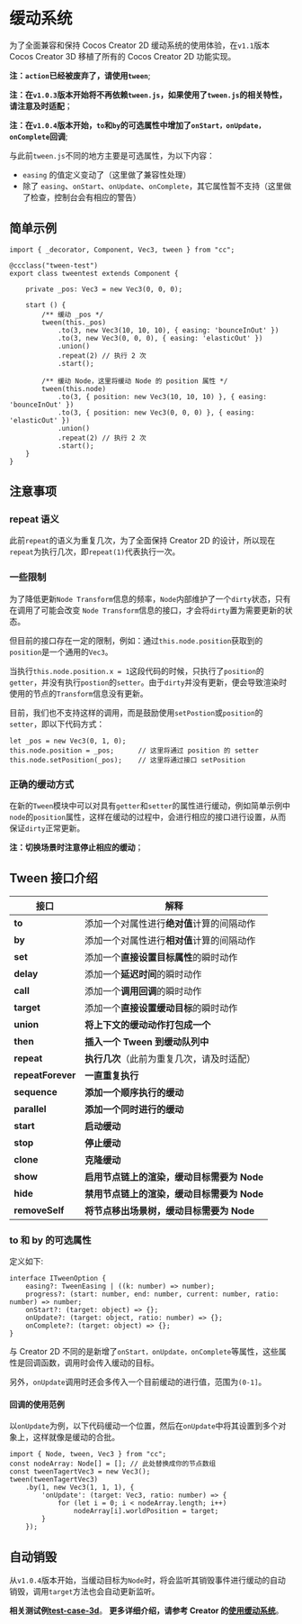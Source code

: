 # 缓动系统

为了全面兼容和保持 Cocos Creator 2D 缓动系统的使用体验，在`v1.1`版本 Cocos Creator 3D 移植了所有的 Cocos Creator 2D 功能实现。

**注：`action`已经被废弃了，请使用`tween`**;

**注：在`v1.0.3`版本开始将不再依赖`tween.js`，如果使用了`tween.js`的相关特性，请注意及时适配**；

**注：在`v1.0.4`版本开始，`to`和`by`的可选属性中增加了`onStart，onUpdate，onComplete`回调**;

与此前`tween.js`不同的地方主要是可选属性，为以下内容：

- `easing` 的值定义变动了（这里做了兼容性处理）
- 除了 `easing`、`onStart`、`onUpdate`、`onComplete`，其它属性暂不支持（这里做了检查，控制台会有相应的警告）

## 简单示例

```
import { _decorator, Component, Vec3, tween } from "cc";

@ccclass("tween-test")
export class tweentest extends Component {

    private _pos: Vec3 = new Vec3(0, 0, 0);

    start () {
        /** 缓动 _pos */
        tween(this._pos)
            .to(3, new Vec3(10, 10, 10), { easing: 'bounceInOut' })
            .to(3, new Vec3(0, 0, 0), { easing: 'elasticOut' })
            .union()
            .repeat(2) // 执行 2 次
            .start();

        /** 缓动 Node，这里将缓动 Node 的 position 属性 */
        tween(this.node)
            .to(3, { position: new Vec3(10, 10, 10) }, { easing: 'bounceInOut' })
            .to(3, { position: new Vec3(0, 0, 0) }, { easing: 'elasticOut' })
            .union()
            .repeat(2) // 执行 2 次
            .start();
    }
}
```

## 注意事项

### repeat 语义

此前`repeat`的语义为重复几次，为了全面保持 Creator 2D 的设计，所以现在`repeat`为执行几次，即`repeat(1)`代表执行一次。

### 一些限制

为了降低更新`Node Transform`信息的频率，`Node`内部维护了一个`dirty`状态，只有在调用了可能会改变 `Node Transform`信息的接口，才会将`dirty`置为需要更新的状态。

但目前的接口存在一定的限制，例如：通过`this.node.position`获取到的`position`是一个通用的`Vec3`。

当执行`this.node.position.x = 1`这段代码的时候，只执行了`position`的`getter`，并没有执行`postion`的`setter`。由于`dirty`并没有更新，便会导致渲染时使用的节点的`Transform`信息没有更新。

目前，我们也不支持这样的调用，而是鼓励使用`setPostion`或`position`的`setter`，即以下代码方式：

```
let _pos = new Vec3(0, 1, 0);
this.node.position = _pos;      // 这里将通过 position 的 setter
this.node.setPosition(_pos);    // 这里将通过接口 setPosition
```

### 正确的缓动方式

在新的`Tween`模块中可以对具有`getter`和`setter`的属性进行缓动，例如简单示例中`node`的`position`属性，这样在缓动的过程中，会进行相应的接口进行设置，从而保证`dirty`正常更新。

**注：切换场景时注意停止相应的缓动**；

## Tween 接口介绍

| 接口              | 解释                                        |
| ----------------- | ------------------------------------------- |
| **to**            | 添加一个对属性进行**绝对值**计算的间隔动作  |
| **by**            | 添加一个对属性进行**相对值**计算的间隔动作  |
| **set**           | 添加一个**直接设置目标属性**的瞬时动作      |
| **delay**         | 添加一个**延迟时间**的瞬时动作              |
| **call**          | 添加一个**调用回调**的瞬时动作              |
| **target**        | 添加一个**直接设置缓动目标**的瞬时动作      |
| **union**         | **将上下文的缓动动作打包成一个**            |
| **then**          | **插入一个 Tween 到缓动队列中**             |
| **repeat**        | **执行几次**（此前为重复几次，请及时适配）  |
| **repeatForever** | **一直重复执行**                            |
| **sequence**      | **添加一个顺序执行的缓动**                  |
| **parallel**      | **添加一个同时进行的缓动**                  |
| **start**         | **启动缓动**                                |
| **stop**          | **停止缓动**                                |
| **clone**         | **克隆缓动**                                |
| **show**          | **启用节点链上的渲染，缓动目标需要为 Node** |
| **hide**          | **禁用节点链上的渲染，缓动目标需要为 Node** |
| **removeSelf**    | **将节点移出场景树，缓动目标需要为 Node**   |

### to 和 by 的可选属性

定义如下:

```
interface ITweenOption {
    easing?: TweenEasing | ((k: number) => number);
    progress?: (start: number, end: number, current: number, ratio: number) => number;
    onStart?: (target: object) => {};
    onUpdate?: (target: object, ratio: number) => {};
    onComplete?: (target: object) => {};
}
```

与 Creator 2D 不同的是新增了`onStart，onUpdate，onComplete`等属性，这些属性是回调函数，调用时会传入缓动的目标。

另外，`onUpdate`调用时还会多传入一个目前缓动的进行值，范围为`(0-1]`。

#### 回调的使用范例

以`onUpdate`为例，以下代码缓动一个位置，然后在`onUpdate`中将其设置到多个对象上，这样就像是缓动的合批。

```
import { Node, tween, Vec3 } from "cc";
const nodeArray: Node[] = []; // 此处替换成你的节点数组
const tweenTagertVec3 = new Vec3();
tween(tweenTagertVec3)
    .by(1, new Vec3(1, 1, 1), {
        'onUpdate': (target: Vec3, ratio: number) => {
            for (let i = 0; i < nodeArray.length; i++)
                nodeArray[i].worldPosition = target;
        }
    });
```

## 自动销毁

从`v1.0.4`版本开始，当缓动目标为`Node`时，将会监听其销毁事件进行缓动的自动销毁，调用`target`方法也会自动更新监听。

**相关测试例[test-case-3d](https://github.com/cocos-creator/test-cases-3d)**。
**更多详细介绍，请参考 Creator 的[使用缓动系统](https://docs.cocos.com/creator/manual/zh/scripting/tween.html)**。
